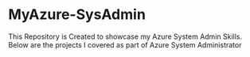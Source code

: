 # MyAzure-SysAdmin
This Repository is Created to showcase my Azure System Admin Skills. Below are the projects I covered as part of Azure System Administrator
